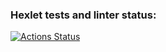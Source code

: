 ### Hexlet tests and linter status:
[![Actions Status](https://github.com/bendaho/python-project-lvl1/workflows/hexlet-check/badge.svg)](https://github.com/bendaho/python-project-lvl1/actions)